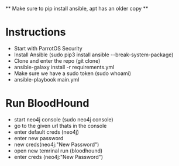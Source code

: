 ** Make sure to pip install ansible, apt has an older copy **

# Instructions
* Start with ParrotOS Security
* Install Ansible (sudo pip3 install ansible --break-system-package)
* Clone and enter the repo (git clone)
* ansible-galaxy install -r requirements.yml
* Make sure we have a sudo token (sudo whoami)
* ansible-playbook main.yml


# Run BloodHound
* start neo4j console (sudo neo4j console)
* go to the given url thats in the console
* enter default creds (neo4j)
* enter new password 
* new creds(neo4j:"New Password")
* open new temrinal run (bloodhound)
* enter creds (neo4j:"New Password")
